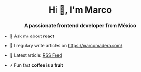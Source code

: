 <!--
**MarcoMadera/MarcoMadera** is a ✨ _special_ ✨ repository because its `README.md` (this file) appears on your GitHub profile.

Here are some ideas to get you started:

- 🔭 I’m currently working on ...
- 🌱 I’m currently learning ...
- 👯 I’m looking to collaborate on ...
- 🤔 I’m looking for help with ...
- 💬 Ask me about ...
- 📫 How to reach me: ...
- 😄 Pronouns: ...
- ⚡ Fun fact: ...
-->

<h1 align="center">Hi 👋, I'm Marco</h1>
<h3 align="center">A passionate frontend developer from México</h3>

- 💬 Ask me about **react**

- 📝 I regulary write articles on https://marcomadera.com/

- 📝 Latest article: [RSS Feed](https://marcomadera.com/blog/rss-feed)

- ⚡ Fun fact **coffee is a fruit**
